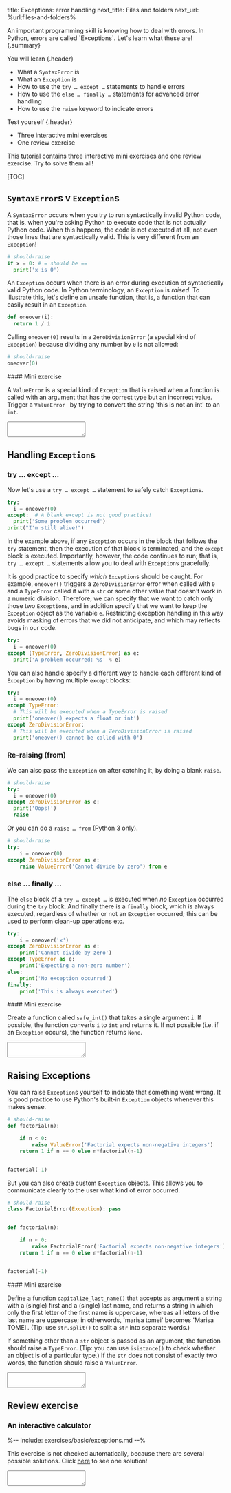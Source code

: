 title: Exceptions: error handling
next_title: Files and folders
next_url: %url:files-and-folders%


<div class="learning-goals" markdown="1">
An important programming skill is knowing how to deal with errors. In Python, errors are called `Exceptions`. Let's learn what these are!
{.summary}

You will learn
{.header}

- What a `SyntaxError` is
- What an `Exception` is
- How to use the `try … except …` statements to handle errors
- How to use the `else … finally …` statements for advanced error handling
- How to use the `raise` keyword to indicate errors

Test yourself
{.header}

- Three interactive mini exercises
- One review exercise
</div>


This tutorial contains three interactive mini exercises and one review exercise. Try to solve them all!


[TOC]



## `SyntaxError`s v `Exception`s

A `SyntaxError` occurs when you try to run syntactically invalid Python code, that is, when you're asking Python to execute code that is not actually Python code. When this happens, the code is not executed at all, not even those lines that are syntactically valid. This is very different from an `Exception`!


```python
# should-raise
if x = 0: # = should be ==
  print('x is 0')
```

An `Exception` occurs when there is an error during execution of syntactically valid Python code. In Python terminology, an `Exception` is *raised*. To illustrate this, let's define an unsafe function, that is, a function that can easily result in an `Exception`.


```python
def oneover(i):
  return 1 / i
```

Calling `oneover(0)` results in a `ZeroDivisionError` (a special kind of `Exception`) because dividing any number by `0` is not allowed:

```python
# should-raise
oneover(0)
```

<div class="exercise" id="exercise_exception" markdown="1">
#### Mini exercise

A `ValueError` is a special kind of `Exception` that is raised when a function is called with an argument that has the correct type but an incorrect value. Trigger a `ValueError ` by trying to convert the string 'this is not an int' to an `int`.

<textarea class="code"></textarea>
<div hidden class="solution_output">invalid literal for int() with base 10: 'this is not an int'</div>
</div>


## Handling `Exception`s

### try … except …

Now let's use a `try … except …` statement to safely catch `Exception`s.

```python
try:
  i = oneover(0)
except:  # A blank except is not good practice!
  print('Some problem occurred')
print("I'm still alive!")
```

In the example above, if any `Exception` occurs in the block that follows the `try` statement, then the execution of that block is terminated, and the `except` block is executed. Importantly, however, the code continues to run; that is, `try … except …` statements allow you to deal with `Exception`s gracefully.

It is good practice to specify *which* `Exception`s should be caught. For example, `oneover()` triggers a `ZeroDivisionError` error when called with `0` and a `TypeError` called it with a `str` or some other value that doesn't work in a numeric division. Therefore, we can specify that we want to catch only those two `Exception`s, and in addition specify that we want to keep the `Exception` object as the variable `e`. Restricting exception handling in this way avoids masking of errors that we did not anticipate, and which may reflects bugs in our code.


```python
try:
  i = oneover(0)
except (TypeError, ZeroDivisionError) as e:
  print('A problem occurred: %s' % e)
```

You can also handle specify a different way to handle each different kind of `Exception` by having multiple `except` blocks:


```python
try:
  i = oneover(0)
except TypeError:
  # This will be executed when a TypeError is raised
  print('oneover() expects a float or int')
except ZeroDivisionError:
  # This will be executed when a ZeroDivisionError is raised
  print('oneover() cannot be called with 0')
```


### Re-raising (from)

We can also pass the `Exception` on after catching it, by doing a blank `raise`.


```python
# should-raise
try:
  i = oneover(0)
except ZeroDivisionError as e:
  print('Oops!')
  raise
```


Or you can do a `raise … from` (Python 3 only).


```python
# should-raise
try:
    i = oneover(0)
except ZeroDivisionError as e:
    raise ValueError('Cannot divide by zero') from e
```


### else … finally …

The `else` block of a `try … except …` is executed when *no* `Exception` occurred during the `try` block. And finally there is a `finally` block, which is always executed, regardless of whether or not an `Exception` occurred; this can be used to perform clean-up operations etc.


```python
try:
    i = oneover('x')
except ZeroDivisionError as e:
    print('Cannot divide by zero')
except TypeError as e:
    print('Expecting a non-zero number')
else:
    print('No exception occurred')
finally:
    print('This is always executed')
```

<div class="exercise" id="exercise_except" markdown="1">
#### Mini exercise

Create a function called `safe_int()` that takes a single argument `i`. If possible, the function converts `i` to `int` and returns it. If not possible (i.e. if an `Exception` occurs), the function returns `None`.

<textarea class="code"></textarea>
<div hidden class="solution_validate">
correct = 1
try:
  if safe_int('10') != 10:
    correct = 0
  if safe_int('x') is not None:
    correct = 0
except:
  correct = 0
</div>
</div>


## Raising Exceptions

You can raise `Exception`s yourself to indicate that something went wrong. It is good practice to use Python's built-in `Exception` objects whenever this makes sense.

```python
# should-raise
def factorial(n):

    if n < 0:
        raise ValueError('Factorial expects non-negative integers')
    return 1 if n == 0 else n*factorial(n-1)


factorial(-1)
```


But you can also create custom `Exception` objects. This allows you to communicate clearly to the user what kind of error occurred.


```python
# should-raise
class FactorialError(Exception): pass


def factorial(n):

    if n < 0:
        raise FactorialError('Factorial expects non-negative integers')
    return 1 if n == 0 else n*factorial(n-1)


factorial(-1)
```


<div class="exercise" id="exercise_raise" markdown="1">
#### Mini exercise

Define a function `capitalize_last_name()` that accepts as argument a string with a (single) first and a (single) last name, and returns a string in which only the first letter of the first name is uppercase, whereas all letters of the last name are uppercase; in otherwords, 'marisa tomei' becomes 'Marisa TOMEI'. (Tip: use `str.split()` to split a `str` into separate words.)

If something other than a `str` object is passed as an argument, the function should raise a `TypeError`. (Tip: you can use `isistance()` to check whether an object is of a particular type.) If the `str` does not consist of exactly two words, the function should raise a `ValueError`.

<textarea class="code"></textarea>
<div hidden class="solution_validate height250">
correct = 1
try:
  if capitalize_last_name('marisa tomei') != 'Marisa TOMEI':
    correct = 0
  try:
    capitalize_last_name('marisa')
  except ValueError:
    pass
  else:
    correct = 0
  try:
    capitalize_last_name(0)
  except TypeError:
    pass
  else:
    correct = 0
except:
  correct = 0
</div>
</div>


## Review exercise

<div class='exercise no-progress' id='exercise_calculator' markdown=1>

### An interactive calculator

%-- include: exercises/basic/exceptions.md --%

This exercise is not checked automatically, because there are several possible solutions. Click [here](%url:exceptions%-solution) to see one solution!

<textarea class="code height300"></textarea>

</div>
